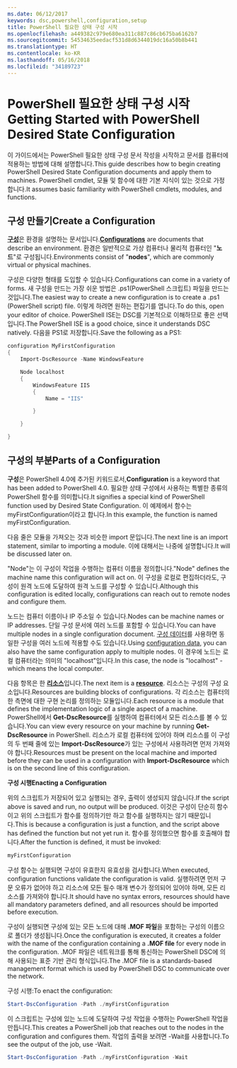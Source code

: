```yaml
---
ms.date: 06/12/2017
keywords: dsc,powershell,configuration,setup
title: PowerShell 필요한 상태 구성 시작
ms.openlocfilehash: a449382c979e680ea311c887c86cb675ba6162b7
ms.sourcegitcommit: 54534635eedacf531d8d6344019dc16a50b8b441
ms.translationtype: HT
ms.contentlocale: ko-KR
ms.lasthandoff: 05/16/2018
ms.locfileid: "34189723"
---
```

# <a name="getting-started-with-powershell-desired-state-configuration"></a><span data-ttu-id="71e76-103">PowerShell 필요한 상태 구성 시작</span><span class="sxs-lookup"><span data-stu-id="71e76-103">Getting Started with PowerShell Desired State Configuration</span></span> #

<span data-ttu-id="71e76-104">이 가이드에서는 PowerShell 필요한 상태 구성 문서 작성을 시작하고 문서를 컴퓨터에 적용하는 방법에 대해 설명합니다.</span><span class="sxs-lookup"><span data-stu-id="71e76-104">This guide describes how to begin creating PowerShell Desired State Configuration documents and apply them to machines.</span></span> <span data-ttu-id="71e76-105">PowerShell cmdlet, 모듈 및 함수에 대한 기본 지식이 있는 것으로 가정합니다.</span><span class="sxs-lookup"><span data-stu-id="71e76-105">It assumes basic familiarity with PowerShell cmdlets, modules, and functions.</span></span>


## <a name="create-a-configuration"></a><span data-ttu-id="71e76-106">구성 만들기</span><span class="sxs-lookup"><span data-stu-id="71e76-106">Create a Configuration</span></span> ##

<span data-ttu-id="71e76-107">[**구성**](https://msdn.microsoft.com/powershell/dsc/configurations)은 환경을 설명하는 문서입니다.</span><span class="sxs-lookup"><span data-stu-id="71e76-107">[**Configurations**](https://msdn.microsoft.com/powershell/dsc/configurations) are documents that describe an environment.</span></span> <span data-ttu-id="71e76-108">환경은 일반적으로 가상 컴퓨터나 물리적 컴퓨터인 "**노드**"로 구성됩니다.</span><span class="sxs-lookup"><span data-stu-id="71e76-108">Environments consist of "**nodes**", which are commonly virtual or physical machines.</span></span>

<span data-ttu-id="71e76-109">구성은 다양한 형태를 도입할 수 있습니다.</span><span class="sxs-lookup"><span data-stu-id="71e76-109">Configurations can come in a variety of forms.</span></span> <span data-ttu-id="71e76-110">새 구성을 만드는 가장 쉬운 방법은 .ps1(PowerShell 스크립트) 파일을 만드는 것입니다.</span><span class="sxs-lookup"><span data-stu-id="71e76-110">The easiest way to create a new configuration is to create a .ps1 (PowerShell script) file.</span></span> <span data-ttu-id="71e76-111">이렇게 하려면 원하는 편집기를 엽니다.</span><span class="sxs-lookup"><span data-stu-id="71e76-111">To do this, open your editor of choice.</span></span> <span data-ttu-id="71e76-112">PowerShell ISE는 DSC를 기본적으로 이해하므로 좋은 선택입니다.</span><span class="sxs-lookup"><span data-stu-id="71e76-112">The PowerShell ISE is a good choice, since it understands DSC natively.</span></span> <span data-ttu-id="71e76-113">다음을 PS1로 저장합니다.</span><span class="sxs-lookup"><span data-stu-id="71e76-113">Save the following as a PS1:</span></span>

```powershell
configuration MyFirstConfiguration
{
    Import-DscResource -Name WindowsFeature

    Node localhost
    {
        WindowsFeature IIS
        {
            Name = "IIS"

        }

    }

}
```
## <a name="parts-of-a-configuration"></a><span data-ttu-id="71e76-114">구성의 부분</span><span class="sxs-lookup"><span data-stu-id="71e76-114">Parts of a Configuration</span></span> ##
<span data-ttu-id="71e76-115">**구성**은 PowerShell 4.0에 추가된 키워드로서,</span><span class="sxs-lookup"><span data-stu-id="71e76-115">**Configuration** is a keyword that has been added to PowerShell 4.0.</span></span> <span data-ttu-id="71e76-116">필요한 상태 구성에서 사용하는 특별한 종류의 PowerShell 함수를 의미합니다.</span><span class="sxs-lookup"><span data-stu-id="71e76-116">It signifies a special kind of PowerShell function used by Desired State Configuration.</span></span> <span data-ttu-id="71e76-117">이 예제에서 함수는 myFirstConfiguration이라고 합니다.</span><span class="sxs-lookup"><span data-stu-id="71e76-117">In this example, the function is named myFirstConfiguration.</span></span>

<span data-ttu-id="71e76-118">다음 줄은 모듈을 가져오는 것과 비슷한 import 문입니다.</span><span class="sxs-lookup"><span data-stu-id="71e76-118">The next line is an import statement, similar to importing a module.</span></span> <span data-ttu-id="71e76-119">이에 대해서는 나중에 설명합니다.</span><span class="sxs-lookup"><span data-stu-id="71e76-119">It will be discussed later on.</span></span>

<span data-ttu-id="71e76-120">"Node"는 이 구성이 작업을 수행하는 컴퓨터 이름을 정의합니다.</span><span class="sxs-lookup"><span data-stu-id="71e76-120">"Node" defines the machine name this configuration will act on.</span></span> <span data-ttu-id="71e76-121">이 구성을 로컬로 편집하더라도, 구성이 원격 노드에 도달하여 원격 노드를 구성할 수 있습니다.</span><span class="sxs-lookup"><span data-stu-id="71e76-121">Although this configuration is edited locally, configurations can reach out to remote nodes and configure them.</span></span>

<span data-ttu-id="71e76-122">노드는 컴퓨터 이름이나 IP 주소일 수 있습니다.</span><span class="sxs-lookup"><span data-stu-id="71e76-122">Nodes can be machine names or IP addresses.</span></span> <span data-ttu-id="71e76-123">단일 구성 문서에 여러 노드를 포함할 수 있습니다.</span><span class="sxs-lookup"><span data-stu-id="71e76-123">You can have multiple nodes in a single configuration document.</span></span> <span data-ttu-id="71e76-124">[구성 데이터](https://msdn.microsoft.com/powershell/dsc/configdata)를 사용하면 동일한 구성을 여러 노드에 적용할 수도 있습니다.</span><span class="sxs-lookup"><span data-stu-id="71e76-124">Using [configuration data](https://msdn.microsoft.com/powershell/dsc/configdata), you can also have the same configuration apply to multiple nodes.</span></span> <span data-ttu-id="71e76-125">이 경우에 노드는 로컬 컴퓨터라는 의미의 "localhost"입니다.</span><span class="sxs-lookup"><span data-stu-id="71e76-125">In this case, the node is "localhost" - which means the local computer.</span></span>

<span data-ttu-id="71e76-126">다음 항목은 한 [**리소스**](https://msdn.microsoft.com/powershell/dsc/resources)입니다.</span><span class="sxs-lookup"><span data-stu-id="71e76-126">The next item is a [**resource**](https://msdn.microsoft.com/powershell/dsc/resources).</span></span> <span data-ttu-id="71e76-127">리소스는 구성의 구성 요소입니다.</span><span class="sxs-lookup"><span data-stu-id="71e76-127">Resources are building blocks of configurations.</span></span> <span data-ttu-id="71e76-128">각 리소스는 컴퓨터의 한 측면에 대한 구현 논리를 정의하는 모듈입니다.</span><span class="sxs-lookup"><span data-stu-id="71e76-128">Each resource is a module that defines the implementation logic of a single aspect of a machine.</span></span> <span data-ttu-id="71e76-129">PowerShell에서 **Get-DscResource**를 실행하여 컴퓨터에서 모든 리소스를 볼 수 있습니다.</span><span class="sxs-lookup"><span data-stu-id="71e76-129">You can view every resource on your machine by running **Get-DscResource** in PowerShell.</span></span> <span data-ttu-id="71e76-130">리소스가 로컬 컴퓨터에 있어야 하며 리소스를 이 구성의 두 번째 줄에 있는 **Import-DscResource**가 있는 구성에서 사용하려면 먼저 가져와야 합니다.</span><span class="sxs-lookup"><span data-stu-id="71e76-130">Resources must be present on the local machine and imported before they can be used in a configuration with **Import-DscResource** which is on the second line of this configuration.</span></span>

<span data-ttu-id="71e76-131">**구성 시행**</span><span class="sxs-lookup"><span data-stu-id="71e76-131">**Enacting a Configuration**</span></span>

<span data-ttu-id="71e76-132">위의 스크립트가 저장되어 있고 실행되는 경우, 출력이 생성되지 않습니다.</span><span class="sxs-lookup"><span data-stu-id="71e76-132">If the script above is saved and run, no output will be produced.</span></span> <span data-ttu-id="71e76-133">이것은 구성이 단순히 함수이고 위의 스크립트가 함수를 정의하기만 하고 함수를 실행하지는 않기 때문입니다.</span><span class="sxs-lookup"><span data-stu-id="71e76-133">This is because a configuration is just a function, and the script above has defined the function but not yet run it.</span></span> <span data-ttu-id="71e76-134">함수를 정의했으면 함수를 호출해야 합니다.</span><span class="sxs-lookup"><span data-stu-id="71e76-134">After the function is defined, it must be invoked:</span></span>
```powershell
myFirstConfiguration
```

<span data-ttu-id="71e76-135">구성 함수는 실행되면 구성이 유효한지 유효성을 검사합니다.</span><span class="sxs-lookup"><span data-stu-id="71e76-135">When executed, configuration functions validate the configuration is valid.</span></span> <span data-ttu-id="71e76-136">실행하려면 먼저 구문 오류가 없어야 하고 리소스에 모든 필수 매개 변수가 정의되어 있어야 하며, 모든 리소스를 가져와야 합니다.</span><span class="sxs-lookup"><span data-stu-id="71e76-136">It should have no syntax errors, resources should have all mandatory parameters defined, and all resources should be imported before execution.</span></span>

<span data-ttu-id="71e76-137">구성이 실행되면 구성에 있는 모든 노드에 대해 **.MOF 파일**을 포함하는 구성의 이름으로 폴더가 생성됩니다.</span><span class="sxs-lookup"><span data-stu-id="71e76-137">Once the configuration is executed, it creates a folder with the name of the configuration containing a **.MOF file** for every node in the configuration.</span></span> <span data-ttu-id="71e76-138">.MOF 파일은 네트워크를 통해 통신하는 PowerShell DSC에 의해 사용되는 표준 기반 관리 형식입니다.</span><span class="sxs-lookup"><span data-stu-id="71e76-138">The .MOF file is a standards-based management format which is used by PowerShell DSC to communicate over the network.</span></span>

<span data-ttu-id="71e76-139">구성 시행:</span><span class="sxs-lookup"><span data-stu-id="71e76-139">To enact the configuration:</span></span>
```powershell
Start-DscConfiguration -Path ./myFirstConfiguration
```
<span data-ttu-id="71e76-140">이 스크립트는 구성에 있는 노드에 도달하여 구성 작업을 수행하는 PowerShell 작업을 만듭니다.</span><span class="sxs-lookup"><span data-stu-id="71e76-140">This creates a PowerShell job that reaches out to the nodes in the configuration and configures them.</span></span> <span data-ttu-id="71e76-141">작업의 출력을 보려면 -Wait를 사용합니다.</span><span class="sxs-lookup"><span data-stu-id="71e76-141">To see the output of the job, use -Wait.</span></span>
```powershell
Start-DscConfiguration -Path ./myFirstConfiguration -Wait
```
